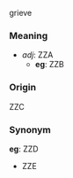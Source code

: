 grieve
### Meaning
+ _adj_: ZZA
    + __eg__: ZZB

### Origin

ZZC

### Synonym

__eg__: ZZD

+ ZZE



